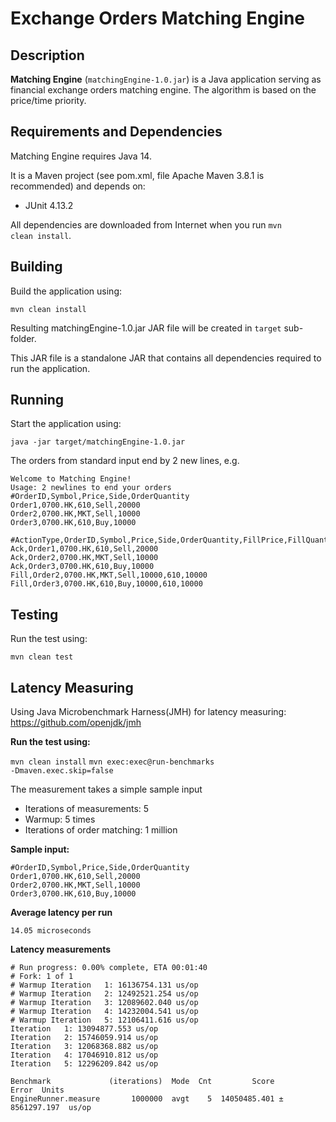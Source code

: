 # Exchange Orders Matching Engine
## Description
**Matching Engine** (<code>matchingEngine-1.0.jar</code>) is a Java application serving as financial exchange orders matching engine. The algorithm is based on the price/time priority.

## Requirements and Dependencies
Matching Engine requires Java 14.

It is a Maven project (see pom.xml, file Apache Maven 3.8.1 is recommended) and depends on:
* JUnit 4.13.2

All dependencies are downloaded from Internet when you run <code>mvn clean install</code>.

## Building
Build the application using:

<code>mvn clean install</code>

Resulting matchingEngine-1.0.jar JAR file will be created in <code>target</code> sub-folder.

This JAR file is a standalone JAR that contains all dependencies required to run the application.

## Running
Start the application using:

<code>java -jar target/matchingEngine-1.0.jar</code>

The orders from standard input end by 2 new lines, e.g.
```
Welcome to Matching Engine!
Usage: 2 newlines to end your orders
#OrderID,Symbol,Price,Side,OrderQuantity
Order1,0700.HK,610,Sell,20000
Order2,0700.HK,MKT,Sell,10000
Order3,0700.HK,610,Buy,10000

#ActionType,OrderID,Symbol,Price,Side,OrderQuantity,FillPrice,FillQuantity
Ack,Order1,0700.HK,610,Sell,20000
Ack,Order2,0700.HK,MKT,Sell,10000
Ack,Order3,0700.HK,610,Buy,10000
Fill,Order2,0700.HK,MKT,Sell,10000,610,10000
Fill,Order3,0700.HK,610,Buy,10000,610,10000
```

## Testing
Run the test using:

<code>mvn clean test</code>

## Latency Measuring
Using Java Microbenchmark Harness(JMH) for latency measuring: https://github.com/openjdk/jmh

**Run the test using:**

<code>mvn clean install</code>
<code>mvn exec:exec@run-benchmarks -Dmaven.exec.skip=false</code>

The measurement takes a simple sample input
* Iterations of measurements: 5
* Warmup: 5 times
* Iterations of order matching: 1 million

**Sample input:**
```
#OrderID,Symbol,Price,Side,OrderQuantity
Order1,0700.HK,610,Sell,20000
Order2,0700.HK,MKT,Sell,10000
Order3,0700.HK,610,Buy,10000
```

**Average latency per run**
```
14.05 microseconds
```

**Latency measurements**
```
# Run progress: 0.00% complete, ETA 00:01:40
# Fork: 1 of 1
# Warmup Iteration   1: 16136754.131 us/op
# Warmup Iteration   2: 12492521.254 us/op
# Warmup Iteration   3: 12089602.040 us/op
# Warmup Iteration   4: 14232004.541 us/op
# Warmup Iteration   5: 12106411.616 us/op
Iteration   1: 13094877.553 us/op
Iteration   2: 15746059.914 us/op
Iteration   3: 12068368.882 us/op
Iteration   4: 17046910.812 us/op
Iteration   5: 12296209.842 us/op

Benchmark             (iterations)  Mode  Cnt         Score         Error  Units
EngineRunner.measure       1000000  avgt    5  14050485.401 ± 8561297.197  us/op
```

